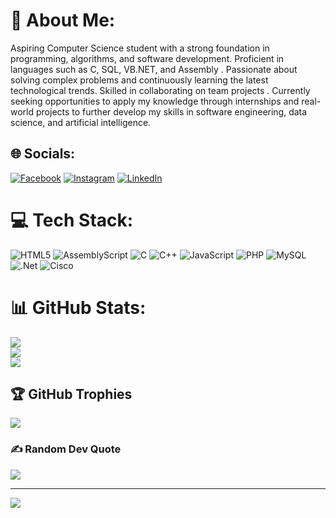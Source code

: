# 💫 About Me:
Aspiring Computer Science student with a strong foundation in programming, algorithms, and software development. Proficient in languages such as C, SQL, VB.NET, and Assembly . Passionate about solving complex problems and continuously learning the latest technological trends. Skilled in collaborating on team projects . Currently seeking opportunities to apply my knowledge through internships and real-world projects to further develop my skills in software engineering, data science, and artificial intelligence.


## 🌐 Socials:
[![Facebook](https://img.shields.io/badge/Facebook-%231877F2.svg?logo=Facebook&logoColor=white)](https://facebook.com/BilalElAkry) [![Instagram](https://img.shields.io/badge/Instagram-%23E4405F.svg?logo=Instagram&logoColor=white)](https://instagram.com/bilalelakry) [![LinkedIn](https://img.shields.io/badge/LinkedIn-%230077B5.svg?logo=linkedin&logoColor=white)](https://linkedin.com/in/ElAkryBilal) 

# 💻 Tech Stack:
![HTML5](https://img.shields.io/badge/html5-%23E34F26.svg?style=for-the-badge&logo=html5&logoColor=white) ![AssemblyScript](https://img.shields.io/badge/assembly%20script-%23000000.svg?style=for-the-badge&logo=assemblyscript&logoColor=white) ![C](https://img.shields.io/badge/c-%2300599C.svg?style=for-the-badge&logo=c&logoColor=white) ![C++](https://img.shields.io/badge/c++-%2300599C.svg?style=for-the-badge&logo=c%2B%2B&logoColor=white) ![JavaScript](https://img.shields.io/badge/javascript-%23323330.svg?style=for-the-badge&logo=javascript&logoColor=%23F7DF1E) ![PHP](https://img.shields.io/badge/php-%23777BB4.svg?style=for-the-badge&logo=php&logoColor=white) ![MySQL](https://img.shields.io/badge/mysql-4479A1.svg?style=for-the-badge&logo=mysql&logoColor=white) ![.Net](https://img.shields.io/badge/.NET-5C2D91?style=for-the-badge&logo=.net&logoColor=white) ![Cisco](https://img.shields.io/badge/cisco-%23049fd9.svg?style=for-the-badge&logo=cisco&logoColor=black)
# 📊 GitHub Stats:
![](https://github-readme-stats.vercel.app/api?username=thelazygenius404&theme=tokyonight&hide_border=false&include_all_commits=false&count_private=false)<br/>
![](https://github-readme-streak-stats.herokuapp.com/?user=thelazygenius404&theme=tokyonight&hide_border=false)<br/>
![](https://github-readme-stats.vercel.app/api/top-langs/?username=thelazygenius404&theme=tokyonight&hide_border=false&include_all_commits=false&count_private=false&layout=compact)

## 🏆 GitHub Trophies
![](https://github-profile-trophy.vercel.app/?username=thelazygenius404&theme=radical&no-frame=false&no-bg=true&margin-w=4)

### ✍️ Random Dev Quote
![](https://quotes-github-readme.vercel.app/api?type=horizontal&theme=radical)

---
[![](https://visitcount.itsvg.in/api?id=thelazygenius404&icon=0&color=0)](https://visitcount.itsvg.in)

<!-- Proudly created with GPRM ( https://gprm.itsvg.in ) -->
